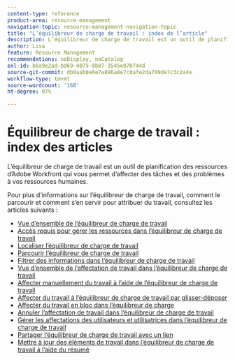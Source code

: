 ```yaml
---
content-type: reference
product-area: resource-management
navigation-topic: resource-management-navigation-topic
title: "L’équilibreur de charge de travail : index de l’article"
description: L’équilibreur de charge de travail est un outil de planification des ressources d’Adobe Workfront qui vous permet d’affecter des tâches et des problèmes à vos ressources humaines.
author: Lisa
feature: Resource Management
recommendations: noDisplay, noCatalog
exl-id: b6a9e2ad-bd69-4075-8b87-3545e07b744d
source-git-commit: db0aab0e6e7e896a8e7c0afe2da709de7c3c2a4e
workflow-type: tm+mt
source-wordcount: '168'
ht-degree: 97%

---
```


# Équilibreur de charge de travail : index des articles

<!--Audited: 12/2023-->

L’équilibreur de charge de travail est un outil de planification des ressources d’Adobe Workfront qui vous permet d’affecter des tâches et des problèmes à vos ressources humaines.

Pour plus d’informations sur l’équilibreur de charge de travail, comment le parcourir et comment s’en servir pour attribuer du travail, consultez les articles suivants :

* [Vue d’ensemble de l’équilibreur de charge de travail](../../resource-mgmt/workload-balancer/overview-workload-balancer.md)
* [Accès requis pour gérer les ressources dans l’équilibreur de charge de travail](../../resource-mgmt/workload-balancer/access-needed-manage-resources-balancer.md)
* [Localiser l’équilibreur de charge de travail](../../resource-mgmt/workload-balancer/locate-workload-balancer.md)
* [Parcourir l’équilibreur de charge de travail](../../resource-mgmt/workload-balancer/navigate-the-workload-balancer.md)
* [Filtrer des informations dans l’équilibreur de charge de travail](../../resource-mgmt/workload-balancer/filter-information-workload-balancer.md)
* [Vue d’ensemble de l’affectation de travail dans l’équilibreur de charge de travail](../../resource-mgmt/workload-balancer/assign-work-in-workload-balancer.md)
* [Affecter manuellement du travail à l’aide de l’équilibreur de charge de travail](../../resource-mgmt/workload-balancer/assign-work-in-workload-balancer-manually.md)
* [Affecter du travail à l’équilibreur de charge de travail par glisser-déposer](../../resource-mgmt/workload-balancer/assign-work-in-workload-balancer-by-drag-and-drop.md)
* [Affecter du travail en bloc dans l’équilibreur de charge](../../resource-mgmt/workload-balancer/assign-work-in-workload-balancer-in-bulk.md)
* [Annuler l’affectation de travail dans l’équilibreur de charge de travail](../../resource-mgmt/workload-balancer/unassign-work-in-workload-balancer.md)
* [Gérer les affectations des utilisateurs et utilisatrices dans l’équilibreur de charge de travail](../../resource-mgmt/workload-balancer/manage-user-allocations-workload-balancer.md)
* [Partager l’équilibreur de charge de travail avec un lien](../../resource-mgmt/workload-balancer/share-link-for-workload-balancer.md)
* [Mettre à jour des éléments de travail dans l’équilibreur de charge de travail à l’aide du résumé](../../resource-mgmt/workload-balancer/update-items-in-summary-panel-in-workload-balancer.md)

